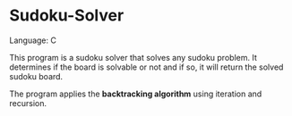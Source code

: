 # Sudoku-Solver

Language: C

This program is a sudoku solver that solves any sudoku problem. It determines if the board is solvable or not and if so, it will return the solved sudoku board.

The program applies the **backtracking algorithm** using iteration and recursion.
